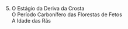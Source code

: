 ﻿5. O Estágio da Deriva da Crosta<Br />O Período Carbonífero das Florestas de Fetos<Br />A Idade das Rãs